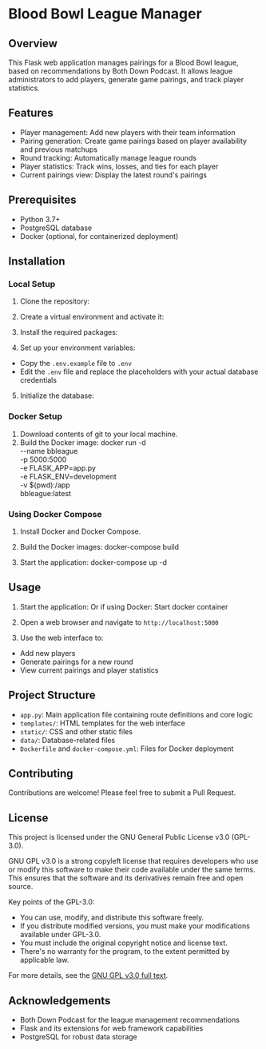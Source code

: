 # Blood Bowl League Manager

## Overview
This Flask web application manages pairings for a Blood Bowl league, based on recommendations by Both Down Podcast. It allows league administrators to add players, generate game pairings, and track player statistics.

## Features
- Player management: Add new players with their team information
- Pairing generation: Create game pairings based on player availability and previous matchups
- Round tracking: Automatically manage league rounds
- Player statistics: Track wins, losses, and ties for each player
- Current pairings view: Display the latest round's pairings

## Prerequisites
- Python 3.7+
- PostgreSQL database
- Docker (optional, for containerized deployment)

## Installation

### Local Setup
1. Clone the repository:

2. Create a virtual environment and activate it:

3. Install the required packages:

4. Set up your environment variables:
- Copy the `.env.example` file to `.env`
- Edit the `.env` file and replace the placeholders with your actual database credentials

5. Initialize the database:

### Docker Setup
1. Download contents of git to your local machine.
2. Build the Docker image:
docker run -d \
  --name bbleague \
  -p 5000:5000 \
  -e FLASK_APP=app.py \
  -e FLASK_ENV=development \
  -v $(pwd):/app \
  bbleague:latest

### Using Docker Compose
1. Install Docker and Docker Compose.
2. Build the Docker images:
docker-compose build

3. Start the application:
docker-compose up -d

## Usage
1. Start the application:
Or if using Docker:
Start docker container
2. Open a web browser and navigate to `http://localhost:5000`

3. Use the web interface to:
- Add new players
- Generate pairings for a new round
- View current pairings and player statistics

## Project Structure
- `app.py`: Main application file containing route definitions and core logic
- `templates/`: HTML templates for the web interface
- `static/`: CSS and other static files
- `data/`: Database-related files
- `Dockerfile` and `docker-compose.yml`: Files for Docker deployment

## Contributing
Contributions are welcome! Please feel free to submit a Pull Request.

## License
This project is licensed under the GNU General Public License v3.0 (GPL-3.0).

GNU GPL v3.0 is a strong copyleft license that requires developers who use or modify this software to make their code available under the same terms. This ensures that the software and its derivatives remain free and open source.

Key points of the GPL-3.0:
- You can use, modify, and distribute this software freely.
- If you distribute modified versions, you must make your modifications available under GPL-3.0.
- You must include the original copyright notice and license text.
- There's no warranty for the program, to the extent permitted by applicable law.

For more details, see the [GNU GPL v3.0 full text](https://www.gnu.org/licenses/gpl-3.0.en.html).
## Acknowledgements
- Both Down Podcast for the league management recommendations
- Flask and its extensions for web framework capabilities
- PostgreSQL for robust data storage
